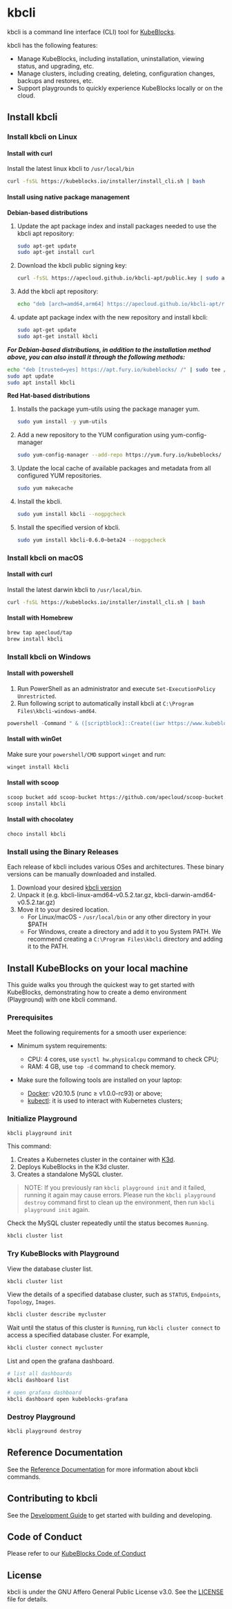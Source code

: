 # kbcli

kbcli is a command line interface (CLI) tool for [KubeBlocks](https://github.com/apecloud/kubeblocks).

kbcli has the following features:
- Manage KubeBlocks, including installation, uninstallation, viewing status, and upgrading, etc.
- Manage clusters, including creating, deleting, configuration changes, backups and restores, etc.
- Support playgrounds to quickly experience KubeBlocks locally or on the cloud.

## Install kbcli

### Install kbcli on Linux

#### Install with curl

Install the latest linux kbcli to `/usr/local/bin`

```bash
curl -fsSL https://kubeblocks.io/installer/install_cli.sh | bash
```

#### Install using native package management

**Debian-based distributions**

1. Update the apt package index and install packages needed to use the kbcli apt repository:
    ```bash
    sudo apt-get update
    sudo apt-get install curl
    ```
2. Download the kbcli public signing key:
    ```bash
    curl -fsSL https://apecloud.github.io/kbcli-apt/public.key | sudo apt-key add -
    ```
3. Add the kbcli apt repository:
    ```bash
    echo "deb [arch=amd64,arm64] https://apecloud.github.io/kbcli-apt/repo stable main" | sudo tee /etc/apt/sources.list.d/kbcli.list
    ```
4. update apt package index with the new repository and install kbcli:
    ```bash
    sudo apt-get update
    sudo apt-get install kbcli
    ```
    
***For Debian-based distributions, in addition to the installation method above, you can also install it through the following methods:***
```bash
echo "deb [trusted=yes] https://apt.fury.io/kubeblocks/ /" | sudo tee /etc/apt/sources.list.d/kbcli.list
sudo apt update
sudo apt install kbcli
```
    
**Red Hat-based distributions**

1. Installs the package yum-utils using the package manager yum.
    ```bash
    sudo yum install -y yum-utils
    ```
2. Add a new repository to the YUM configuration using yum-config-manager
    ```bash
    sudo yum-config-manager --add-repo https://yum.fury.io/kubeblocks/
    ```
3. Update the local cache of available packages and metadata from all configured YUM repositories.
    ```bash
    sudo yum makecache
    ```
4. Install the kbcli.
    ```bash
    sudo yum install kbcli --nogpgcheck
    ```
5. Install the specified version of kbcli.
    ```bash
    sudo yum install kbcli-0.6.0~beta24 --nogpgcheck
    ```
### Install kbcli on macOS

#### Install with curl

Install the latest darwin kbcli to `/usr/local/bin`.

```bash
curl -fsSL https://kubeblocks.io/installer/install_cli.sh | bash
```

#### Install with Homebrew

```bash
brew tap apecloud/tap
brew install kbcli
```

### Install kbcli on Windows

#### Install with powershell

1. Run PowerShell as an administrator and execute `Set-ExecutionPolicy Unrestricted`.
2. Run following script to automatically install kbcli at `C:\Program Files\kbcli-windows-amd64`.

```powershell
powershell -Command " & ([scriptblock]::Create((iwr https://www.kubeblocks.io/installer/install_cli.ps1)))"
```

#### Install with winGet

Make sure your `powershell/CMD` support `winget` and run:

```bash
winget install kbcli
```

#### Install with scoop

```bash
scoop bucket add scoop-bucket https://github.com/apecloud/scoop-bucket.git
scoop install kbcli
```

#### Install with chocolatey

```bash
choco install kbcli
```

### Install using the Binary Releases

Each release of kbcli includes various OSes and architectures. These binary versions can be manually downloaded and installed.

1. Download your desired [kbcli version](https://github.com/apecloud/kbcli/releases)
2. Unpack it (e.g. kbcli-linux-amd64-v0.5.2.tar.gz, kbcli-darwin-amd64-v0.5.2.tar.gz)
3. Move it to your desired location.
   * For Linux/macOS - `/usr/local/bin` or any other directory in your $PATH
   * For Windows, create a directory and add it to you System PATH. We recommend creating a `C:\Program Files\kbcli` directory and adding it to the PATH.

## Install KubeBlocks on your local machine

This guide walks you through the quickest way to get started with KubeBlocks, demonstrating how to create a demo environment (Playground) with one kbcli command.

### Prerequisites

Meet the following requirements for a smooth user experience:

* Minimum system requirements:
    * CPU: 4 cores, use `sysctl hw.physicalcpu` command to check CPU;
    * RAM: 4 GB, use `top -d` command to check memory.

* Make sure the following tools are installed on your laptop:
    * [Docker](https://docs.docker.com/get-docker/): v20.10.5 (runc ≥ v1.0.0-rc93) or above;
    * [kubectl](https://kubernetes.io/docs/tasks/tools/#kubectl): it is used to interact with Kubernetes clusters;

### Initialize Playground

 ```bash
 kbcli playground init
 ```

 This command:
 1. Creates a Kubernetes cluster in the container with [K3d](https://k3d.io/v5.4.6/).
 2. Deploys KubeBlocks in the K3d cluster.
 3. Creates a standalone MySQL cluster.

 > NOTE: If you previously ran `kbcli playground init` and it failed, running it again may cause errors. Please run the `kbcli playground destroy` command first to clean up the environment, then run `kbcli playground init` again.

Check the MySQL cluster repeatedly until the status becomes `Running`.

```bash
kbcli cluster list
```

### Try KubeBlocks with Playground

View the database cluster list.

 ```bash
 kbcli cluster list
 ```

View the details of a specified database cluster, such as `STATUS`, `Endpoints`, `Topology`, `Images`.

 ```bash
 kbcli cluster describe mycluster
 ```

Wait until the status of this cluster is `Running`, run `kbcli cluster connect` to access a specified database cluster. For example,

 ```bash
 kbcli cluster connect mycluster
 ```

List and open the grafana dashboard.

 ```bash
 # list all dashboards
 kbcli dashboard list

 # open grafana dashboard
 kbcli dashboard open kubeblocks-grafana
 ```

### Destroy Playground

 ```bash
 kbcli playground destroy
 ```

## Reference Documentation

See the [Reference Documentation](https://kubeblocks.io/docs/preview/user_docs/cli) for more information about kbcli commands.

## Contributing to kbcli

See the [Development Guide](https://github.com/apecloud/kubeblocks/blob/main/docs/DEVELOPING.md) to get started with building and developing.

## Code of Conduct

Please refer to our [KubeBlocks Code of Conduct](https://github.com/apecloud/kubeblocks/blob/main/CODE_OF_CONDUCT.md)

## License

kbcli is under the GNU Affero General Public License v3.0.
See the [LICENSE](./LICENSE) file for details.
